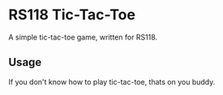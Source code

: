 # RS118 Tic-Tac-Toe
A simple tic-tac-toe game, written for RS118.

## Usage
If you don't know how to play tic-tac-toe, thats on you buddy.
